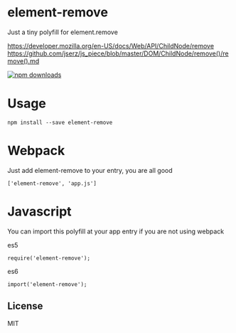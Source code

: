# element-remove

Just a tiny polyfill for element.remove   

https://developer.mozilla.org/en-US/docs/Web/API/ChildNode/remove  
https://github.com/jserz/js_piece/blob/master/DOM/ChildNode/remove()/remove().md  

[![npm downloads](https://img.shields.io/npm/dm/element-remove.svg?style=flat-square)](https://www.npmjs.com/package/element-remove)


# Usage

```npm install --save element-remove```

# Webpack

Just add element-remove to your entry, you are all good

```['element-remove', 'app.js']```

# Javascript   
You can import this polyfill at your app entry if you are not using webpack

es5
```
require('element-remove');
```
es6
```
import('element-remove');
```

## License

MIT
